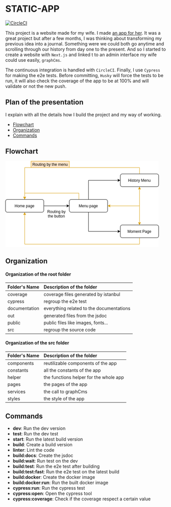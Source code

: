 # STATIC-APP

[![CircleCI](https://circleci.com/gh/JustalK/STATIC-APP.svg?style=svg)](https://circleci.com/gh/JustalK/STATIC-APP)

This project is a website made for my wife. I made [an app for her](https://github.com/JustalK/VALENTINES-APP). It was a great project but after a few months, I was thinking about transforming my previous idea into a journal. Something were we could both go anytime and scrolling through our history from day one to the present. And so I started to create a website with `Next.js` and linked t to an admin interface my wife could use easily, `graphCms`.

The continuous integration is handled with `CircleCI`. Finally, I use `Cypress` for making the e2e tests.
Before committing, `Husky` will force the tests to be run, it will also check the coverage of the app to be at 100% and will validate or not the new push.

## Plan of the presentation

I explain with all the details how I build the project and my way of working.

* [Flowchart](#flowchart)
* [Organization](#organization)
* [Commands](#commands)

## Flowchart

![Alt text](documentation/flowchart.png?raw=true "MY-SWEET-DIANE-WEBSITE-Flowchart")

## Organization

#### Organization of the root folder

| Folder's Name | Description of the folder                               |
| :------------ | :------------------------------------------------------ |
| coverage      | coverage files generated by istanbul                    |
| cypress       | regroup the e2e test                                    |
| documentation | everything related to the documentations                |
| out           | generated files from the jsdoc                          |
| public        | public files like images, fonts...                      |
| src           | regroup the source code                                 |

#### Organization of the src folder

| Folder's Name | Description of the folder                               |
| :------------ | :------------------------------------------------------ |
| components    | reutilizable components of the app                      |
| constants     | all the constants of the app                            |
| helper        | the functions helper for the whole app                  |
| pages         | the pages of the app                                    |
| services      | the call to graphCms                                    |
| styles        | the style of the app                                    |

## Commands

* **dev**: Run the dev version
* **test**: Run the dev test
* **start**: Run the latest build version
* **build**: Create a build version
* **linter**: Lint the code
* **build:docs**: Create the jsdoc
* **build:wait**: Run test on the dev
* **build:test**: Run the e2e test after building
* **build:test:fast**: Run the e2e test on the latest build
* **build:docker**: Create the docker image
* **build:docker:run**: Run the built docker image
* **cypress:run**: Run the cypress test
* **cypress:open**: Open the cypress tool
* **cypress:coverage**: Check if the coverage respect a certain value
